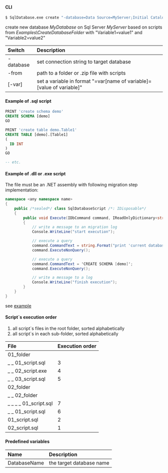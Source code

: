 #### CLI
```bash
$ SqlDatabase.exe create "-database=Data Source=MyServer;Initial Catalog=MyDatabase;Integrated Security=True" -from=Examples\MigrationStepsFolder -varVariable1=value1 -varVariable2=value2
```
create new database *MyDatabase* on Sql Server *MyServer* based on scripts from *Examples\CreateDatabaseFolder* with "Variable1=value1" and "Variable2=value2"

|Switch|Description|
|:--|:----------|
|-database|set connection string to target database|
|-from|path to a folder or .zip file with scripts|
|[-var]|set a variable in format "=var[name of variable]=[value of variable]"|


#### Example of .sql script
```sql
PRINT 'create schema demo'
CREATE SCHEMA [demo]
GO

PRINT 'create table demo.Table1'
CREATE TABLE [demo].[Table1]
(
  ID INT
)
GO

-- etc.
```


#### Example of .dll or .exe script
The file must be an .NET assembly with following migration step implementation:
```C#
namespace <any namespace name>
{
    public /*sealed*/ class SqlDatabaseScript /*: IDisposable*/
    {
        public void Execute(IDbCommand command, IReadOnlyDictionary<string, string> variables)
        {
            // write a message to an migration log
            Console.WriteLine("start execution");

            // execute a query
            command.CommandText = string.Format("print 'current database name is {0}'", variables["DatabaseName"]);
            command.ExecuteNonQuery();

            // execute a query
            command.CommandText = 'CREATE SCHEMA [demo]';
            command.ExecuteNonQuery();

            // write a message to a log
            Console.WriteLine("finish execution");
        }
    }
}
```
see [example](CSharpMirationStep/)

#### Script`s execution order
1. all script`s files in the root folder, sorted alphabetically
2. all script`s in each sub-folder, sorted alphabetically

|File|Execution order|
|:--|:----------|
|01_folder||
|_ _ 01_script.sql|3|
|_ _ 02_script.exe|4|
|_ _ 03_script.sql|5|
|02_folder||
|_ _ 02_folder||
|_ _ _ _ 01_script.sql|7|
|_ _ 01_script.sql|6|
|01_script.sql|2|
|02_script.sql|1|


#### Predefined variables
|Name|Description|
|:--|:----------|
|DatabaseName|the target database name|
